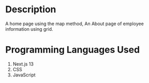 # Description
A home page using the map method, An About page of employee information using grid.

# Programming Languages Used
1. Next.js 13
2. CSS
3. JavaScript